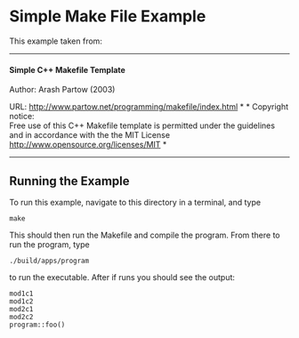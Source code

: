 # Simple Make File Example

This example taken from:

---
#### Simple C++ Makefile Template

Author: Arash Partow (2003)

URL: http://www.partow.net/programming/makefile/index.html *
                                                          *
Copyright notice:  
Free use of this C++ Makefile template is 
permitted under
the guidelines and in accordance with 
the the MIT License
http://www.opensource.org/licenses/MIT                     *

---

## Running the Example

To run this example, navigate to this directory in a
terminal, and type
```
make
```
This should then run the Makefile and compile the 
program.  From there to run the program, type
```
./build/apps/program
```
to run the executable.  After if runs you should see
the output:
```
mod1c1
mod1c2
mod2c1
mod2c2
program::foo()
```
